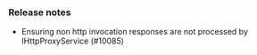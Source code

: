 ### Release notes

<!-- Please add your release notes in the following format:
- My change description (#PR)
-->
- Ensuring non http invocation responses are not processed by IHttpProxyService (#10085)
